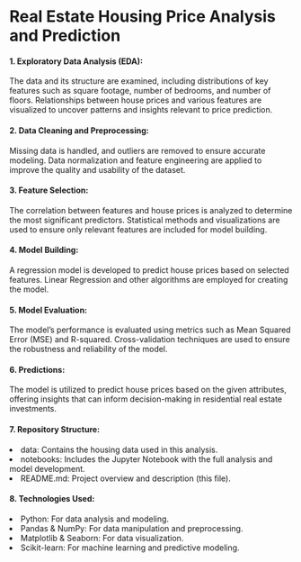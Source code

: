 # Real Estate Housing Price Analysis and Prediction

#### 1. Exploratory Data Analysis (EDA):
The data and its structure are examined, including distributions of key features such as square footage, number of bedrooms, and number of floors.
Relationships between house prices and various features are visualized to uncover patterns and insights relevant to price prediction.

#### 2. Data Cleaning and Preprocessing:
Missing data is handled, and outliers are removed to ensure accurate modeling.
Data normalization and feature engineering are applied to improve the quality and usability of the dataset.

#### 3. Feature Selection:
The correlation between features and house prices is analyzed to determine the most significant predictors.
Statistical methods and visualizations are used to ensure only relevant features are included for model building.

#### 4. Model Building:
A regression model is developed to predict house prices based on selected features.
Linear Regression and other algorithms are employed for creating the model.

#### 5. Model Evaluation:
The model’s performance is evaluated using metrics such as Mean Squared Error (MSE) and R-squared.
Cross-validation techniques are used to ensure the robustness and reliability of the model.

#### 6. Predictions:
The model is utilized to predict house prices based on the given attributes, offering insights that can inform decision-making in residential real estate investments.

#### 7. Repository Structure:
<li> data: Contains the housing data used in this analysis. </li>
<li> notebooks: Includes the Jupyter Notebook with the full analysis and model development. </li>
<li> README.md: Project overview and description (this file). </li>

#### 8. Technologies Used:
<li> Python: For data analysis and modeling. </li>
<li> Pandas & NumPy: For data manipulation and preprocessing. </li>
<li> Matplotlib & Seaborn: For data visualization. </li>
<li> Scikit-learn: For machine learning and predictive modeling. </li>
